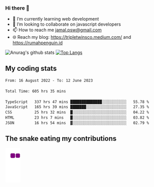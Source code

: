 ### Hi there 👋

<!--
**padepokanpenguin/padepokanpenguin** is a ✨ _special_ ✨ repository because its `README.md` (this file) appears on your GitHub profile.
-->

- 🌱 I’m currently learning  web development
- 👯 I’m looking to collaborate on javascript developers
- 📫 How to reach me jamal.psw@gmail.com
- 🌐 Reach my blog:
   https://tripletwinsco.medium.com/ and
   https://rumahpenguin.id

![Anurag's github stats](https://github-readme-stats.vercel.app/api?username=padepokanpenguin&count_private=true&disable_animations=false&show_icons=true&theme=default)
[![Top Langs](https://github-readme-stats.vercel.app/api/top-langs/?username=padepokanpenguin&theme=default&layout=compact)](https://github.com/padepokanpenguin)

## My coding stats

<!--START_SECTION:waka-->

```txt
From: 16 August 2022 - To: 12 June 2023

Total Time: 605 hrs 35 mins

TypeScript   337 hrs 47 mins ██████████████░░░░░░░░░░░   55.78 %
JavaScript   165 hrs 39 mins ███████░░░░░░░░░░░░░░░░░░   27.35 %
CSS          25 hrs 32 mins  █░░░░░░░░░░░░░░░░░░░░░░░░   04.22 %
HTML         23 hrs 7 mins   █░░░░░░░░░░░░░░░░░░░░░░░░   03.82 %
JSON         16 hrs 54 mins  ▓░░░░░░░░░░░░░░░░░░░░░░░░   02.79 %
```

<!--END_SECTION:waka-->


## The snake eating my contributions
![snake gif](https://github.com/padepokanpenguin/padepokanpenguin/blob/output/github-contribution-grid-snake.gif)
